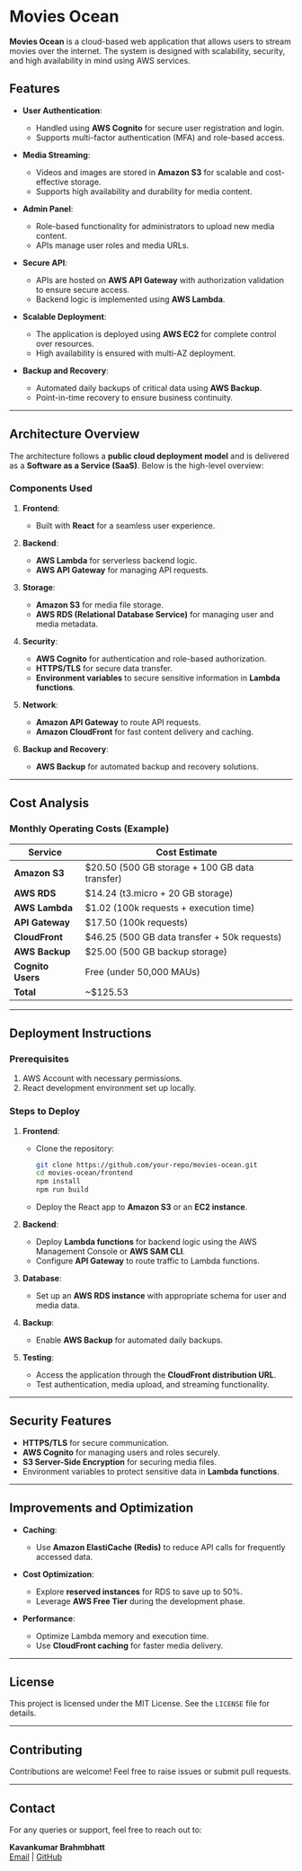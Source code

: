 # Movies Ocean

**Movies Ocean** is a cloud-based web application that allows users to stream movies over the internet. The system is designed with scalability, security, and high availability in mind using AWS services.

## Features

- **User Authentication**:
  - Handled using **AWS Cognito** for secure user registration and login.
  - Supports multi-factor authentication (MFA) and role-based access.

- **Media Streaming**:
  - Videos and images are stored in **Amazon S3** for scalable and cost-effective storage.
  - Supports high availability and durability for media content.

- **Admin Panel**:
  - Role-based functionality for administrators to upload new media content.
  - APIs manage user roles and media URLs.

- **Secure API**:
  - APIs are hosted on **AWS API Gateway** with authorization validation to ensure secure access.
  - Backend logic is implemented using **AWS Lambda**.

- **Scalable Deployment**:
  - The application is deployed using **AWS EC2** for complete control over resources.
  - High availability is ensured with multi-AZ deployment.

- **Backup and Recovery**:
  - Automated daily backups of critical data using **AWS Backup**.
  - Point-in-time recovery to ensure business continuity.

---

## Architecture Overview

The architecture follows a **public cloud deployment model** and is delivered as a **Software as a Service (SaaS)**. Below is the high-level overview:

### Components Used
1. **Frontend**:
   - Built with **React** for a seamless user experience.

2. **Backend**:
   - **AWS Lambda** for serverless backend logic.
   - **AWS API Gateway** for managing API requests.

3. **Storage**:
   - **Amazon S3** for media file storage.
   - **AWS RDS (Relational Database Service)** for managing user and media metadata.

4. **Security**:
   - **AWS Cognito** for authentication and role-based authorization.
   - **HTTPS/TLS** for secure data transfer.
   - **Environment variables** to secure sensitive information in **Lambda functions**.

5. **Network**:
   - **Amazon API Gateway** to route API requests.
   - **Amazon CloudFront** for fast content delivery and caching.

6. **Backup and Recovery**:
   - **AWS Backup** for automated backup and recovery solutions.

---

## Cost Analysis

### Monthly Operating Costs (Example)
| Service           | Cost Estimate          |
|--------------------|------------------------|
| **Amazon S3**     | $20.50 (500 GB storage + 100 GB data transfer) |
| **AWS RDS**       | $14.24 (t3.micro + 20 GB storage) |
| **AWS Lambda**    | $1.02 (100k requests + execution time) |
| **API Gateway**   | $17.50 (100k requests) |
| **CloudFront**    | $46.25 (500 GB data transfer + 50k requests) |
| **AWS Backup**    | $25.00 (500 GB backup storage) |
| **Cognito Users** | Free (under 50,000 MAUs) |
| **Total**         | ~$125.53               |

---

## Deployment Instructions

### Prerequisites
1. AWS Account with necessary permissions.
2. React development environment set up locally.

### Steps to Deploy
1. **Frontend**:
   - Clone the repository:
     ```bash
     git clone https://github.com/your-repo/movies-ocean.git
     cd movies-ocean/frontend
     npm install
     npm run build
     ```
   - Deploy the React app to **Amazon S3** or an **EC2 instance**.

2. **Backend**:
   - Deploy **Lambda functions** for backend logic using the AWS Management Console or **AWS SAM CLI**.
   - Configure **API Gateway** to route traffic to Lambda functions.

3. **Database**:
   - Set up an **AWS RDS instance** with appropriate schema for user and media data.

4. **Backup**:
   - Enable **AWS Backup** for automated daily backups.

5. **Testing**:
   - Access the application through the **CloudFront distribution URL**.
   - Test authentication, media upload, and streaming functionality.

---

## Security Features

- **HTTPS/TLS** for secure communication.
- **AWS Cognito** for managing users and roles securely.
- **S3 Server-Side Encryption** for securing media files.
- Environment variables to protect sensitive data in **Lambda functions**.

---

## Improvements and Optimization

- **Caching**:
  - Use **Amazon ElastiCache (Redis)** to reduce API calls for frequently accessed data.

- **Cost Optimization**:
  - Explore **reserved instances** for RDS to save up to 50%.
  - Leverage **AWS Free Tier** during the development phase.

- **Performance**:
  - Optimize Lambda memory and execution time.
  - Use **CloudFront caching** for faster media delivery.

---

## License

This project is licensed under the MIT License. See the `LICENSE` file for details.

---

## Contributing

Contributions are welcome! Feel free to raise issues or submit pull requests.

---

## Contact

For any queries or support, feel free to reach out to:

**Kavankumar Brahmbhatt**  
[Email](mailto:kavanbrahmbhatt0910@gmail.com) | [GitHub](https://github.com/KavanBrahmbhatt0910)
